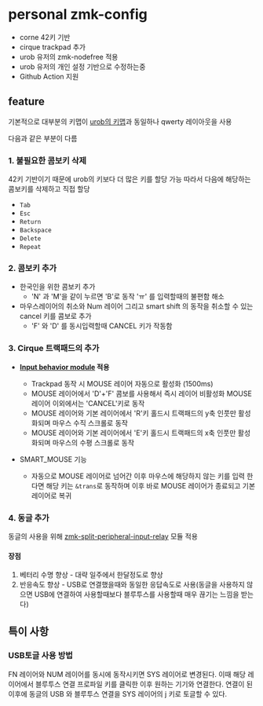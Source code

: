# personal zmk-config

- corne 42키 기반
- cirque trackpad 추가
- urob 유저의 zmk-nodefree 적용
- urob 유저의 개인 설정 기반으로 수정하는중
- Github Action 지원

## feature

기본적으로 대부분의 키맵이 [urob의 키맵](https://github.com/urob/zmk-config)과 동일하나 qwerty 레이아웃을 사용

다음과 같은 부분이 다름

### 1. 불필요한 콤보키 삭제

42키 기반이기 때문에 urob의 키보다 더 많은 키를 할당 가능
따라서 다음에 해당하는 콤보키를 삭제하고 직접 할당

- `Tab`
- `Esc`
- `Return`
- `Backspace`
- `Delete`
- `Repeat`

### 2. 콤보키 추가

- 한국인을 위한 콤보키 추가
  - 'N' 과 'M'을 같이 누르면 'B'로 동작 'ㅠ' 를 입력할때의 불편함 해소
- 마우스레이어의 취소와 Num 레이어 그리고 smart shift 의 동작을 취소할 수 있는 cancel 키를 콤보로 추가
  - 'F' 와 'D' 를 동시입력할때 CANCEL 키가 작동함

### 3. Cirque 트랙패드의 추가

- **[Input behavior module](https://github.com/badjeff/zmk-input-behavior-listener) 적용**

  - Trackpad 동작 시 MOUSE 레이어 자동으로 활성화 (1500ms)
  - MOUSE 레이어에서 'D'+'F' 콤보를 사용해서 즉시 레이어 비활성화 MOUSE 레이어 이외에서는 'CANCEL'키로 동작
  - MOUSE 레이어와 기본 레이어에서 'R'키 홀드시 트랙패드의 y축 인풋만 활성화되며 마우스 수직 스크롤로 동작
  - MOUSE 레이어와 기본 레이어에서 'E'키 홀드시 트랙패드의 x축 인풋만 활성화되며 마우스의 수평 스크롤로 동작

- SMART_MOUSE 기능
  - 자동으로 MOUSE 레이어로 넘어간 이후 마우스에 해당하지 않는 키를 입력 한다면 해당 키는 `&trans`로 동작하며 이후 바로 MOUSE 레이어가 종료되고 기본 레이어로 복귀

### 4. 동글 추가

동글의 사용을 위해 [zmk-split-peripheral-input-relay](https://github.com/badjeff/zmk-split-peripheral-input-relay) 모듈 적용

#### 장점

1. 베터리 수명 향상 - 대략 일주에서 한달정도로 향상
2. 반응속도 향상 - USB로 연결했을때와 동일한 응답속도로 사용(동글을 사용하지 않으면 USB에 연결하여 사용할때보다 블루투스를 사용할때 매우 끊기는 느낌을 받는다)

## 특이 사항

### USB토글 사용 방법

FN 레이어와 NUM 레이어를 동시에 동작시키면 SYS 레이어로 변경된다. 이때 해당 레이어에서 블루투스 연결 프로파일 키를 클릭한 이후 원하는 기기와 연결한다.
연결이 된 이후에 동글의 USB 와 블루투스 연결을 SYS 레이어의 j 키로 토글할 수 있다.
